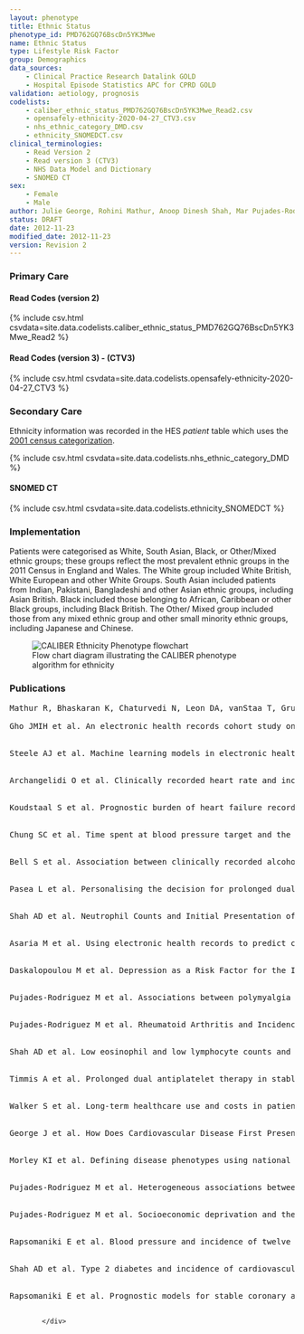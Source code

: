 ```yaml
---
layout: phenotype
title: Ethnic Status
phenotype_id: PMD762GQ76BscDn5YK3Mwe
name: Ethnic Status
type: Lifestyle Risk Factor
group: Demographics
data_sources: 
    - Clinical Practice Research Datalink GOLD
    - Hospital Episode Statistics APC for CPRD GOLD
validation: aetiology, prognosis
codelists:
    - caliber_ethnic_status_PMD762GQ76BscDn5YK3Mwe_Read2.csv
    - opensafely-ethnicity-2020-04-27_CTV3.csv
    - nhs_ethnic_category_DMD.csv
    - ethnicity_SNOMEDCT.csv
clinical_terminologies: 
    - Read Version 2
    - Read version 3 (CTV3)
    - NHS Data Model and Dictionary
    - SNOMED CT
sex: 
    - Female
    - Male
author: Julie George, Rohini Mathur, Anoop Dinesh Shah, Mar Pujades-Rodriguez, Spiros Denaxas, Liam Smeeth, Adam Timmis, Harry Hemingway, Ieva Lipsa, Alex J Walker, Brian MacKenna, Susheel Varma
status: DRAFT
date: 2012-11-23
modified_date: 2012-11-23
version: Revision 2
---
```


### Primary Care

#### Read Codes (version 2)
{% include csv.html csvdata=site.data.codelists.caliber_ethnic_status_PMD762GQ76BscDn5YK3Mwe_Read2 %}

#### Read Codes (version 3) - (CTV3)
{% include csv.html csvdata=site.data.codelists.opensafely-ethnicity-2020-04-27_CTV3 %}

### Secondary Care

Ethnicity information was recorded in the HES <i>patient</i> table which uses the <a href="https://datadictionary.nhs.uk/data_elements/ethnic_category.html">2001 census categorization</a>. 


{% include csv.html csvdata=site.data.codelists.nhs_ethnic_category_DMD %}

#### SNOMED CT

{% include csv.html csvdata=site.data.codelists.ethnicity_SNOMEDCT %}

### Implementation

<div id="implementation" class="tab-pane active">
                  

Patients were categorised as White, South Asian, Black, or Other/Mixed ethnic groups; these groups reflect the most prevalent ethnic groups in the 2011 Census in England and Wales. The White group included White British, White European and other White Groups. South Asian included patients from Indian, Pakistani, Bangladeshi and other Asian ethnic groups, including Asian British. Black included those belonging to African, Caribbean or other Black groups, including Black British. The Other/ Mixed group included those from any mixed ethnic group and other small minority ethnic groups, including Japanese and Chinese.

<figure>
    <img src="/assets/img/ethnicity_flowchart.png" alt="CALIBER Ethnicity Phenotype flowchart" class="center">
    <figcaption>Flow chart diagram illustrating the CALIBER phenotype algorithm for ethnicity </figcaption>
</figure>

</div>


### Publications

<div id="publications" class="tab-pane active">

<pre>Mathur R, Bhaskaran K, Chaturvedi N, Leon DA, vanStaa T, Grundy E, Smeeth L. Completeness and usability of ethnicity data in UK-based primary care and hospital databases. J Public Health (Oxf). 2014 Dec;36(4):684-92. doi: <a href="https://doi.org/10.1093/pubmed/fdt116">10.1093/pubmed/fdt116</a>. Epub 2013 Dec 8. PMID: <a href="https://pubmed.ncbi.nlm.nih.gov/24323951/">24323951</a>; PMCID: <a href="http://www.ncbi.nlm.nih.gov/pmc/articles/pmc4245896/">PMC4245896</a>.              

Gho JMIH et al. An electronic health records cohort study on heart failure following myocardial infarction in England: incidence and predictors. BMJ Open. 2018 Mar 3;8(3):e018331. doi: 10.1136/bmjopen-2017-018331. PMID: <a href="https://www.ncbi.nlm.nih.gov/pubmed/29502083">29502083</a>


Steele AJ et al. Machine learning models in electronic health records can outperform conventional survival models for predicting patient mortality in coronary artery disease. PLoS One. 2018 Aug 31;13(8):e0202344. doi: 10.1371/journal.pone.0202344. eCollection 2018. PMID: <a href="https://www.ncbi.nlm.nih.gov/pubmed/30169498">30169498</a>


Archangelidi O et al. Clinically recorded heart rate and incidence of 12 coronary, cardiac, cerebrovascular and peripheral arterial diseases in 233,970 men and women: A linked electronic health record study. Eur J Prev Cardiol. 2018 Sep;25(14):1485-1495. doi: 10.1177/2047487318785228. Epub 2018 Jul 2. PMID: <a href="https://www.ncbi.nlm.nih.gov/pubmed/29966429">29966429</a>


Koudstaal S et al. Prognostic burden of heart failure recorded in primary care, acute hospital admissions, or both: a population-based linked electronic health record cohort study in 2.1 million people. Eur J Heart Fail. 2017 Sep;19(9):1119-1127. doi: 10.1002/ejhf.709. Epub 2016 Dec 23. PMID: <a href="https://www.ncbi.nlm.nih.gov/pubmed/28008698">28008698</a>


Chung SC et al. Time spent at blood pressure target and the risk of death and cardiovascular diseases. PLoS One. 2018 Sep 5;13(9):e0202359. doi: 10.1371/journal.pone.0202359. eCollection 2018. PMID: <a href="https://www.ncbi.nlm.nih.gov/pubmed/30183734">30183734</a>


Bell S et al. Association between clinically recorded alcohol consumption and initial presentation of 12 cardiovascular diseases: population based cohort study using linked health records. BMJ. 2017 Mar 22;356:j909. PMID: <a href="https://www.ncbi.nlm.nih.gov/pubmed/28331015">28331015</a>


Pasea L et al. Personalising the decision for prolonged dual antiplatelet therapy: development, validation and potential impact of prognostic models for cardiovascular events and bleeding in myocardial infarction survivors. Eur Heart J. 2017 Apr 7;38(14):1048-1055. doi: 10.1093/eurheartj/ehw683. PMID: <a href="https://www.ncbi.nlm.nih.gov/pubmed/28329300">28329300</a>


Shah AD et al. Neutrophil Counts and Initial Presentation of 12 Cardiovascular Diseases: A CALIBER Cohort Study. J Am Coll Cardiol. 2017 Mar 7;69(9):1160-1169. doi: 10.1016/j.jacc.2016.12.022. PMID: <a href="https://www.ncbi.nlm.nih.gov/pubmed/28254179">28254179</a>


Asaria M et al. Using electronic health records to predict costs and outcomes in stable coronary artery disease. Heart. 2016 May 15;102(10):755-62. doi: 10.1136/heartjnl-2015-308850. Epub 2016 Feb 10. PMID: <a href="https://www.ncbi.nlm.nih.gov/pubmed/26864674">26864674</a>


Daskalopoulou M et al. Depression as a Risk Factor for the Initial Presentation of Twelve Cardiac, Cerebrovascular, and Peripheral Arterial Diseases: Data Linkage Study of 1.9 Million Women and Men. PLoS One. 2016 Apr 22;11(4):e0153838. doi: 10.1371/journal.pone.0153838. eCollection 2016. PMID: <a href="https://www.ncbi.nlm.nih.gov/pubmed/27105076">27105076</a>


Pujades-Rodriguez M et al. Associations between polymyalgia rheumatica and giant cell arteritis and 12 cardiovascular diseases. Heart. 2016 Mar;102(5):383-9. doi: 10.1136/heartjnl-2015-308514. Epub 2016 Jan 19. PMID: <a href="https://www.ncbi.nlm.nih.gov/pubmed/26786818">26786818</a>


Pujades-Rodriguez M et al. Rheumatoid Arthritis and Incidence of Twelve Initial Presentations of Cardiovascular Disease: A Population Record-Linkage Cohort Study in England. PLoS One. 2016 Mar 15;11(3):e0151245. doi: 10.1371/journal.pone.0151245. eCollection 2016. PMID: <a href="https://www.ncbi.nlm.nih.gov/pubmed/26978266">26978266</a>


Shah AD et al. Low eosinophil and low lymphocyte counts and the incidence of 12 cardiovascular diseases: a CALIBER cohort study. Open Heart. 2016 Sep 5;3(2):e000477. doi: 10.1136/openhrt-2016-000477. eCollection 2016. PMID: <a href="https://www.ncbi.nlm.nih.gov/pubmed/27621833">27621833</a>


Timmis A et al. Prolonged dual antiplatelet therapy in stable coronary disease: comparative observational study of benefits and harms in unselected versus trial populations. BMJ. 2016 Jun 22;353:i3163. PMID: <a href="https://www.ncbi.nlm.nih.gov/pubmed/27334486">27334486</a>


Walker S et al. Long-term healthcare use and costs in patients with stable coronary artery disease: a population-based cohort using linked health records (CALIBER). Eur Heart J Qual Care Clin Outcomes. 2016 Jan 20;2(2):125-140. doi: 10.1093/ehjqcco/qcw003. PMID: <a href="https://www.ncbi.nlm.nih.gov/pubmed/27042338">27042338</a>


George J et al. How Does Cardiovascular Disease First Present in Women and Men? Incidence of 12 Cardiovascular Diseases in a Contemporary Cohort of 1,937,360 People. Circulation. 2015 Oct 6;132(14):1320-8. doi: 10.1161/CIRCULATIONAHA.114.013797. Epub 2015 Sep 1. PMID: <a href="https://www.ncbi.nlm.nih.gov/pubmed/26330414">26330414</a>


Morley KI et al. Defining disease phenotypes using national linked electronic health records: a case study of atrial fibrillation. PLoS One. 2014 Nov 4;9(11):e110900. doi: 10.1371/journal.pone.0110900. eCollection 2014. PMID: <a href="https://www.ncbi.nlm.nih.gov/pubmed/25369203">25369203</a>


Pujades-Rodriguez M et al. Heterogeneous associations between smoking and a wide range of initial presentations of cardiovascular disease in 1937360 people in England: lifetime risks and implications for risk prediction. Int J Epidemiol. 2015 Feb;44(1):129-41. doi: 10.1093/ije/dyu218. Epub 2014 Nov 20. PMID: <a href="https://www.ncbi.nlm.nih.gov/pubmed/25416721">25416721</a>


Pujades-Rodriguez M et al. Socioeconomic deprivation and the incidence of 12 cardiovascular diseases in 1.9 million women and men: implications for risk prediction and prevention. PLoS One. 2014 Aug 21;9(8):e104671. doi: 10.1371/journal.pone.0104671. eCollection 2014. PMID: <a href="https://www.ncbi.nlm.nih.gov/pubmed/25144739">25144739</a>


Rapsomaniki E et al. Blood pressure and incidence of twelve cardiovascular diseases: lifetime risks, healthy life-years lost, and age-specific associations in 1.25 million people. Lancet. 2014 May 31;383(9932):1899-911. doi: 10.1016/S0140-6736(14)60685-1. PMID: <a href="https://www.ncbi.nlm.nih.gov/pubmed/24881994">24881994</a>


Shah AD et al. Type 2 diabetes and incidence of cardiovascular diseases: a cohort study in 1.9 million people. Lancet Diabetes Endocrinol. 2015 Feb;3(2):105-13. doi: 10.1016/S2213-8587(14)70219-0. Epub 2014 Nov 11. PMID: <a href="https://www.ncbi.nlm.nih.gov/pubmed/25466521">25466521</a>


Rapsomaniki E et al. Prognostic models for stable coronary artery disease based on electronic health record cohort of 102 023 patients. Eur Heart J. 2014 Apr;35(13):844-52. doi: 10.1093/eurheartj/eht533. Epub 2013 Dec 17. PMID: <a href="https://www.ncbi.nlm.nih.gov/pubmed/24353280">24353280</a>
        
</pre>

            </div>
